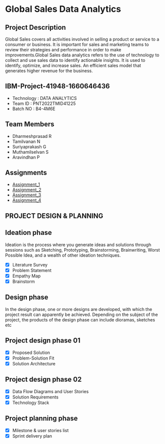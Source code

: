# Global Sales Data Analytics
## Project Description
Global Sales covers all activities involved in selling a product or service to a consumer or business. It is important for sales and marketing teams to review their strategies and performance in order to make improvements.Global Sales data analytics refers to the use of technology to collect and use sales data to identify actionable insights. It is used to identify, optimize, and increase sales. An efficient sales model that generates higher revenue for the business.

## IBM-Project-41948-1660646436

- Technology : DATA ANALYTICS
- Team ID    : PNT2022TMID41225
- Batch NO   : B4-4M6E

## Team Members

- Dharmeshprasad R
- Tamilvanan N
- Suriyaprakash G
- Muthamilselvan S
- Aravindhan P


## Assignments

- [Assignment_1](https://github.com/IBM-EPBL/IBM-Project-41948-1660646436/tree/main/Assignments/Assignment_1)
- [Assignment_2](https://github.com/IBM-EPBL/IBM-Project-41948-1660646436/tree/main/Assignments/Assignment_2)
- [Assignment_3](https://github.com/IBM-EPBL/IBM-Project-41948-1660646436/tree/main/Assignments/Assignment_3)
- [Assignment_4](https://github.com/IBM-EPBL/IBM-Project-41948-1660646436/tree/main/Assignments/Assignment_4)


## PROJECT DESIGN & PLANNING
## Ideation phase
Ideation is the process where you generate ideas and solutions through sessions such as Sketching, Prototyping, Brainstorming, Brainwriting, Worst Possible Idea, and a wealth of other ideation techniques.

- [x] Literature Survey
- [x] Problem Statement
- [x] Empathy Map
- [x] Brainstorm

##  Design phase
In the design phase, one or more designs are developed, with which the project result can apparently be achieved. Depending on the subject of the project, the products of the design phase can include dioramas, sketches etc

## Project design phase 01
- [x] Proposed Solution
- [x] Problem-Solution Fit
- [x] Solution Architecture

## Project design phase 02
- [x] Data Flow Diagrams and User Stories
- [x] Solution Requirements
- [x] Technology Stack

## Project planning phase
- [x] Milestone & user stories list
- [x] Sprint delivery plan
